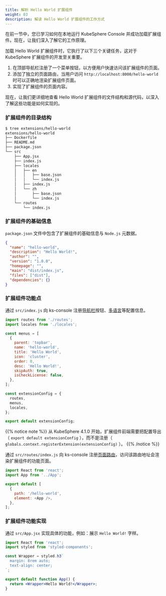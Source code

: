 ```yaml
---
title: 解析 Hello World 扩展组件
weight: 03
description: 解读 Hello World 扩展组件的工作方式
---
```


在前一节中，您已学习如何在本地运行 KubeSphere Console 并成功加载扩展组件。现在，让我们深入了解它的工作原理。

加载 Hello World 扩展组件时，它执行了以下三个关键任务，这对于 KubeSphere 扩展组件的开发至关重要。

1. 在顶部导航栏注册了一个菜单按钮，以方便用户快速访问该扩展组件的页面。
2. 添加了独立的页面路由，当用户访问 `http://localhost:8000/hello-world` 时可以正确地渲染扩展组件页面。
3. 实现了扩展组件的页面内容。

现在，让我们更详细地查看 Hello World 扩展组件的文件结构和源代码，以深入了解这些功能是如何实现的。

### 扩展组件的目录结构

```bash
$ tree extensions/hello-world
extensions/hello-world
├── Dockerfile
├── README.md
├── package.json
└── src
    ├── App.jsx
    ├── index.js
    ├── locales
    │   ├── en
    │   │   ├── base.json
    │   │   └── index.js
    │   ├── index.js
    │   └── zh
    │       ├── base.json
    │       └── index.js
    └── routes
        └── index.js
```

### 扩展组件的基础信息

`package.json` 文件中包含了扩展组件的基础信息与 `Node.js` 元数据。

```json
{
  "name": "hello-world",
  "description": "Hello World!",
  "author": "",
  "version": "1.0.0",
  "homepage": "",
  "main": "dist/index.js",
  "files": ["dist"],
  "dependencies": {}
}
```

### 扩展组件功能点

通过 `src/index.js` 向 ks-console 注册[导航栏](../../feature-customization/menu/)按钮、[多语言](../../feature-customization/internationalization/)等配置信息。

```js
import routes from './routes';
import locales from './locales';

const menus = [
  {
    parent: 'topbar',
    name: 'hello-world',
    title: 'Hello World',
    icon: 'cluster',
    order: 0,
    desc: 'Hello World!',
    skipAuth: true,
    isCheckLicense: false,
  },
];

const extensionConfig = {
  routes,
  menus,
  locales,
};

export default extensionConfig;
```

{{% notice note %}}
从 KubeSphere 4.1.0 开始，扩展组件前端需要把配置导出（ `export default extensionConfig` ），而不是注册（ `globals.context.registerExtension(extensionConfig)` ）。
{{% /notice %}}

通过 `src/routes/index.js` 向 ks-console 注册[页面路由](../../feature-customization/route)，访问该路由地址会渲染扩展组件的功能页面。

```js
import React from 'react';
import App from '../App';

export default [
  {
    path: '/hello-world',
    element: <App />,
  },
];
```

### 扩展组件功能实现

通过 `src/App.jsx` 实现具体的功能，例如：展示 `Hello World!` 字样。

```jsx
import React from 'react';
import styled from 'styled-components';

const Wrapper = styled.h3`
  margin: 8rem auto;
  text-align: center;
`;

export default function App() {
  return <Wrapper>Hello World!</Wrapper>;
}
```
